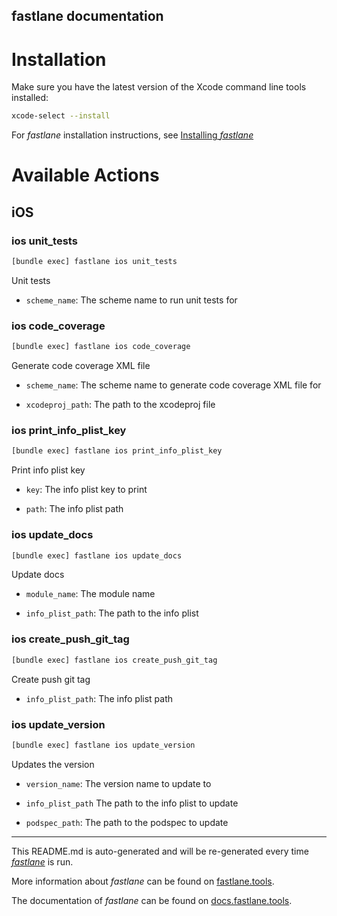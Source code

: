fastlane documentation
----

# Installation

Make sure you have the latest version of the Xcode command line tools installed:

```sh
xcode-select --install
```

For _fastlane_ installation instructions, see [Installing _fastlane_](https://docs.fastlane.tools/#installing-fastlane)

# Available Actions

## iOS

### ios unit_tests

```sh
[bundle exec] fastlane ios unit_tests
```

Unit tests

- `scheme_name`: The scheme name to run unit tests for

### ios code_coverage

```sh
[bundle exec] fastlane ios code_coverage
```

Generate code coverage XML file

- `scheme_name`: The scheme name to generate code coverage XML file for

- `xcodeproj_path`: The path to the xcodeproj file

### ios print_info_plist_key

```sh
[bundle exec] fastlane ios print_info_plist_key
```

Print info plist key

- `key`: The info plist key to print

- `path`: The info plist path

### ios update_docs

```sh
[bundle exec] fastlane ios update_docs
```

Update docs

- `module_name`: The module name

- `info_plist_path`: The path to the info plist

### ios create_push_git_tag

```sh
[bundle exec] fastlane ios create_push_git_tag
```

Create push git tag

- `info_plist_path`: The info plist path

### ios update_version

```sh
[bundle exec] fastlane ios update_version
```

Updates the version

- `version_name`: The version name to update to

- `info_plist_path` The path to the info plist to update

- `podspec_path`: The path to the podspec to update

----

This README.md is auto-generated and will be re-generated every time [_fastlane_](https://fastlane.tools) is run.

More information about _fastlane_ can be found on [fastlane.tools](https://fastlane.tools).

The documentation of _fastlane_ can be found on [docs.fastlane.tools](https://docs.fastlane.tools).
